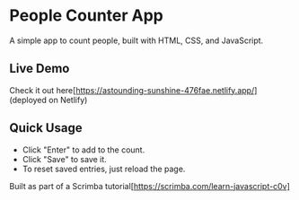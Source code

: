 # People Counter App

A simple app to count people, built with HTML, CSS, and JavaScript.

## Live Demo

Check it out here[https://astounding-sunshine-476fae.netlify.app/] (deployed on Netlify)

## Quick Usage

- Click "Enter" to add to the count.
- Click "Save" to save it.
- To reset saved entries, just reload the page.

Built as part of a Scrimba tutorial[https://scrimba.com/learn-javascript-c0v]
